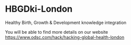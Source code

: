 # HBGDki-London
Healthy Birth, Growth &amp; Development knowledge integration

You will be able to find more details on our website https://www.odsc.com/hack/hacking-global-health-london

